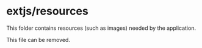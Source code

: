 # extjs/resources

This folder contains resources (such as images) needed by the application. 

This file can be removed.
